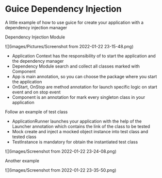 # Guice Dependency Injection

A little example of how to use guice for create your application with a dependency injection manager

Dependency Injection Module

![](images/Pictures/Screenshot from 2022-01-22 23-15-48.png)

- Application Context has the responsibility of to start the application and the dependency manager
- Dependency Module search and collect all classes marked with Component
- App is main annotation, so you can choose the package where you start the application
- OnStart, OnStop are method annotation for launch specific logic on start event and on stop event
- Component is an annotation for mark every singleton class in your application

Follow an example of test class
- ApplicationRunner launches your application with the help of the Launcher annotation which contains the link of the class to be tested
- Mock create and inject a mocked object instance into test class and tested class
- TestInstance is mandatory for obtain the instantiated test class

![](images/Screenshot from 2022-01-22 23-24-08.png)

Another example

![](images/Screenshot from 2022-01-22 23-35-50.png)